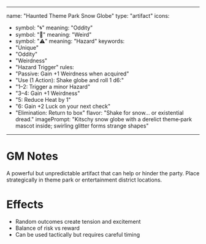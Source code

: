 
---
name: "Haunted Theme Park Snow Globe"
type: "artifact"
icons:
  - symbol: "🌀"
    meaning: "Oddity"
  - symbol: "🔮"
    meaning: "Weird"
  - symbol: "⚠️"
    meaning: "Hazard"
keywords:
  - "Unique"
  - "Oddity"
  - "Weirdness"
  - "Hazard Trigger"
rules:
  - "Passive: Gain +1 Weirdness when acquired"
  - "Use (1 Action): Shake globe and roll 1 d6:"
  - "1–2: Trigger a minor Hazard"
  - "3–4: Gain +1 Weirdness"
  - "5: Reduce Heat by 1"
  - "6: Gain +2 Luck on your next check"
  - "Elimination: Return to box"
flavor: "Shake for snow… or existential dread."
imagePrompt: "Kitschy snow globe with a derelict theme‑park mascot inside; swirling glitter forms strange shapes"
---

# GM Notes

A powerful but unpredictable artifact that can help or hinder the party. Place strategically in theme park or entertainment district locations.

# Effects

- Random outcomes create tension and excitement
- Balance of risk vs reward
- Can be used tactically but requires careful timing

